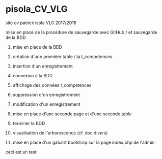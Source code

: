 # pisola_CV_VLG
site cv patrick isola VLG 2017/2018

mise en place de la procédure de sauvegarde avec GitHub / et sauvegarde de la BDD

1. mise en place de la BBD
2. création d'une première table / la t_competences
3. insertion d'un enregistrement
4. connexion à la BDD
5. affichage des données t_competences
6. suppression d'un enregistrement
7. modification d'un enregistrement

1. mise en place d'une seconde page et d'une seconde table
2. terminer la BDD 
3. visualisation de l'arborescence (cf. doc divers)

1. mise en place d'un gabarit bootstrap sur la page index.php de l'admin

ceci est un test

